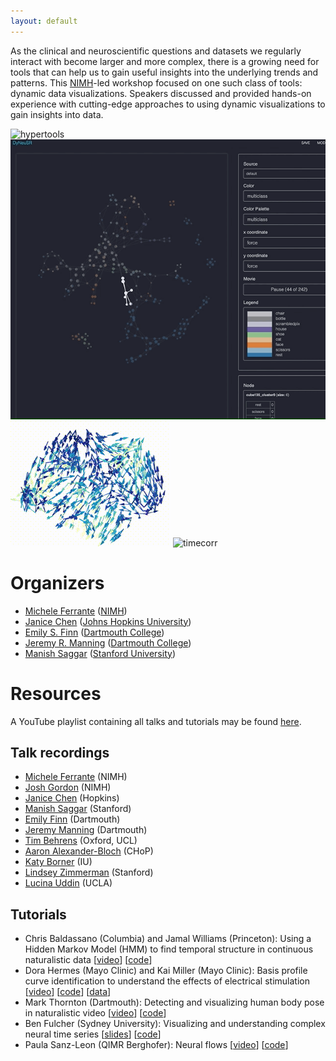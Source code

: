 ```yaml
---
layout: default
---
```


As the clinical and neuroscientific questions and datasets we regularly interact with become larger and more complex, there is a growing need for tools that can help us to gain useful insights into the underlying trends and patterns.  This [NIMH](https://www.nimh.nih.gov/)-led workshop focused on one such class of tools: dynamic data visualizations.  Speakers discussed and provided hands-on experience with cutting-edge approaches to using dynamic visualizations to gain insights into data.

![hypertools](https://raw.githubusercontent.com/dynamicdataviz/dynamicdataviz.github.io/main/img/hypertools.gif) ![dyneusr](https://raw.githubusercontent.com/dynamicdataviz/dynamicdataviz.github.io/main/img/dyneusr.gif) ![neuralflow](https://raw.githubusercontent.com/dynamicdataviz/dynamicdataviz.github.io/main/img/neural_flow.gif) ![timecorr](https://raw.githubusercontent.com/dynamicdataviz/dynamicdataviz.github.io/main/img/timecorr.gif)

# Organizers
- [Michele Ferrante](https://www.nimh.nih.gov/about/organization/dnbbs/behavioral-science-and-integrative-neuroscience-research-branch/theoretical-and-computational-neuroscience-program) ([NIMH](https://www.nimh.nih.gov/))
- [Janice Chen](http://jchenlab.johnshopkins.edu/) ([Johns Hopkins University](https://krieger.jhu.edu/))
- [Emily S. Finn](https://thefinnlab.github.io/) ([Dartmouth College](https://home.dartmouth.edu/))
- [Jeremy R. Manning](http://www.context-lab.com/) ([Dartmouth College](https://home.dartmouth.edu/))
- [Manish Saggar](https://braindynamicslab.github.io/) ([Stanford University](https://www.stanford.edu/))


# Resources
A YouTube playlist containing all talks and tutorials may be found [here](https://youtube.com/playlist?list=PLjQYT8Fwp987E0tZdeMMgSY0juQmaZ8f0).

## Talk recordings
- [Michele Ferrante](https://youtu.be/43pPzBkF2eI?t=31s) (NIMH)
- [Josh Gordon](https://youtu.be/43pPzBkF2eI?t=19m54s) (NIMH)
- [Janice Chen](https://youtu.be/43pPzBkF2eI?t=22m30s) (Hopkins)
- [Manish Saggar](https://youtu.be/43pPzBkF2eI?t=31m57s) (Stanford)
- [Emily Finn](https://youtu.be/43pPzBkF2eI?t=43m6s) (Dartmouth)
- [Jeremy Manning](https://youtu.be/43pPzBkF2eI?t=51m55s) (Dartmouth)
- [Tim Behrens](https://youtu.be/43pPzBkF2eI?t=62m28s) (Oxford, UCL)
- [Aaron Alexander-Bloch](https://youtu.be/43pPzBkF2eI?t=91m32s) (CHoP)
- [Katy Borner](https://youtu.be/43pPzBkF2eI?t=122m28s) (IU)
- [Lindsey Zimmerman](https://youtu.be/43pPzBkF2eI?t=154m13s) (Stanford)
- [Lucina Uddin](https://youtu.be/43pPzBkF2eI?t=187m29s) (UCLA)


## Tutorials
- Chris Baldassano (Columbia) and Jamal Williams (Princeton): Using a Hidden Markov Model (HMM) to find temporal structure in continuous naturalistic data [[video](https://youtu.be/hHQP2hftNcg?t=10m37s)] [[code](https://www.dropbox.com/s/9d0uao5cu37x3e5/final.zip?dl=0)]
- Dora Hermes (Mayo Clinic) and Kai Miller (Mayo Clinic): Basis profile curve identification to understand the effects of electrical stimulation [[video](https://youtu.be/PB9UYcQzDfU)] [[code](https://github.com/MultimodalNeuroimagingLab/bpc_jupyter)] [[data](https://openneuro.org/datasets/ds003708)]
- Mark Thornton (Dartmouth): Detecting and visualizing human body pose in naturalistic video [[video](https://youtu.be/UfRC3leMTlU?t=4m41s)] [[code](https://colab.research.google.com/drive/1HN2S0zGqOSepLBN5IeJ-jBmzIO4W1aLq?usp=sharing)]
- Ben Fulcher (Sydney University): Visualizing and understanding complex neural time series [[slides](https://raw.githubusercontent.com/dynamicdataviz/dynamicdataviz.github.io/main/doc/BFulcher_DiDViz_NIMH.pdf)] [[code](https://github.com/benfulcher/hctsaTutorial_BonnEEG)]
- Paula Sanz-Leon (QIMR Berghofer): Neural flows [[video](https://youtu.be/EKn17BOEQLU)] [[code](https://github.com/brain-modelling-group/neural-flows/tree/master/examples)]
